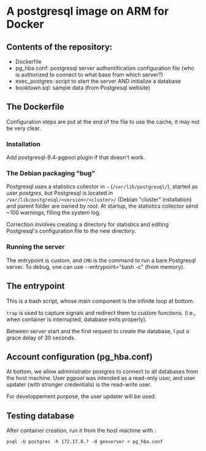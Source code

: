 A postgresql image on ARM for Docker
====================================

Contents of the repository:
--------------------------

- Dockerfile
- pg_hba.conf: postgresql server authentification configuration file
  (who is authorized to connect to what base from which server?)
- exec_postgres: script to start the server AND initialize a database
- booktown.sql: sample data (from Postgresql website)


The Dockerfile
--------------

Configuration steps are put at the end of the file to use the cache,
it may not be very clear.

### Installation

Add postgresql-9.4-pgpool plugin if that doesn't work.

### The Debian packaging "bug"

Postgresql uses a statistics collector in `~` (`/var/lib/postgresql/`),
started as user *postgres*, but Postgresql is located in
`/var/lib/postgresql/<version>/<cluster>/` (Debian "cluster"
installation) and parent folder are owned by *root*. At startup, the
statistics collector send ~100 warnings, filling the system log.

Correction involves creating a directory for statistics and editing
Postgresql's configuration file to the new directory.


### Running the server

The entrypoint is custom, and `CMD` is the command to run a bare
Postgresql server. To debug, one can use --entrypoint="bash -c" (from
memory).



The entrypoint
--------------

This is a bash script, whose main component is the infinite loop at
bottom.

`trap` is used to capture signals and redirect them to custom
functions. (i.e., when container is interrupted, database exits
properly).

Between server start and the first request to create the database, I
put a grace delay of 30 seconds.




Account configuration (pg_hba.conf)
-----------------------------------

At bottom, we allow administrator postgres to connect to all databases
from the host machine. User pgpool was intended as a read-only user,
and user updater (with stronger credentials) is the read-write user.

For developpement purpose, the user updater will be used.




Testing database
----------------

After container creation, run it from the host machine with :

    psql -U postgres -h 172.17.0.? -d geoserver < pg_hba.conf

